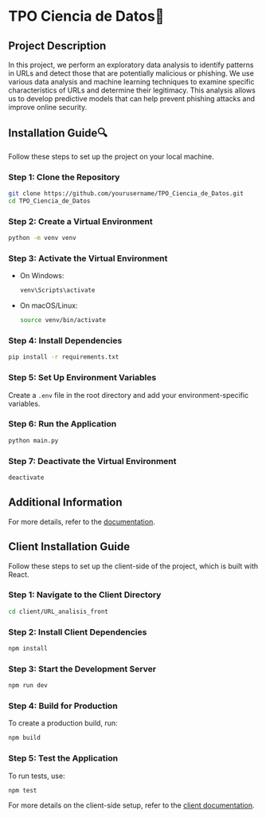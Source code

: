 # TPO Ciencia de Datos🧪

## Project Description

In this project, we perform an exploratory data analysis to identify patterns in URLs and detect those that are potentially malicious or phishing. We use various data analysis and machine learning techniques to examine specific characteristics of URLs and determine their legitimacy. This analysis allows us to develop predictive models that can help prevent phishing attacks and improve online security.

## Installation Guide🔍

Follow these steps to set up the project on your local machine.

### Step 1: Clone the Repository
```bash
git clone https://github.com/yourusername/TPO_Ciencia_de_Datos.git
cd TPO_Ciencia_de_Datos
```

### Step 2: Create a Virtual Environment
```bash
python -m venv venv
```

### Step 3: Activate the Virtual Environment
- On Windows:
    ```bash
    venv\Scripts\activate
    ```
- On macOS/Linux:
    ```bash
    source venv/bin/activate
    ```

### Step 4: Install Dependencies
```bash
pip install -r requirements.txt
```

### Step 5: Set Up Environment Variables
Create a `.env` file in the root directory and add your environment-specific variables.

### Step 6: Run the Application
```bash
python main.py
```

### Step 7: Deactivate the Virtual Environment
```bash
deactivate
```

## Additional Information
For more details, refer to the [documentation](docs/documentation.md).
## Client Installation Guide

Follow these steps to set up the client-side of the project, which is built with React.

### Step 1: Navigate to the Client Directory
```bash
cd client/URL_analisis_front
```

### Step 2: Install Client Dependencies
```bash
npm install
```

### Step 3: Start the Development Server
```bash
npm run dev
```

### Step 4: Build for Production
To create a production build, run:
```bash
npm build
```

### Step 5: Test the Application
To run tests, use:
```bash
npm test
```

For more details on the client-side setup, refer to the [client documentation](client/docs/documentation.md).